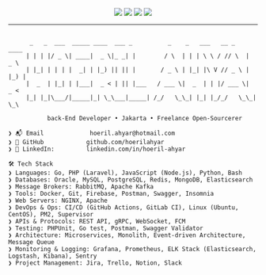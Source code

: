 
<p align="center">
  <img src="https://raw.githubusercontent.com/jakejarvis/jakejarvis/main/badges/release.svg">
  <img src="https://raw.githubusercontent.com/jakejarvis/jakejarvis/main/badges/size.svg">
  <img src="https://raw.githubusercontent.com/jakejarvis/jakejarvis/main/badges/vulnerabilities.svg">
  <img src="https://raw.githubusercontent.com/jakejarvis/jakejarvis/main/badges/quality.svg">
</p>

---

```plaintext

      _   _  ___  _____ ____  ___ _          _    _   ___   __ _    ____  
     | | | |/ _ \| ____|  _ \|_ _| |        / \  | | | \ \ / // \  |  _ \ 
     | |_| | | | |  _| | |_) || || |       / _ \ | |_| |\ V // _ \ | |_) |
     |  _  | |_| | |___|  _ < | || |___   / ___ \|  _  | | |/ ___ \|  _ < 
     |_| |_|\___/|_____|_| \_\___|_____| /_/   \_\_| |_| |_/_/   \_\_| \_\

           back-End Developer • Jakarta • Freelance Open-Sourcerer

❯ 📬 Email             hoeril.ahyar@hotmail.com
❯ 💾 GitHub            github.com/hoerilahyar
❯ 💼 LinkedIn:         linkedin.com/in/hoeril-ahyar

🛠 Tech Stack  
❯ Languages: Go, PHP (Laravel), JavaScript (Node.js), Python, Bash  
❯ Databases: Oracle, MySQL, PostgreSQL, Redis, MongoDB, Elasticsearch  
❯ Message Brokers: RabbitMQ, Apache Kafka  
❯ Tools: Docker, Git, Firebase, Postman, Swagger, Insomnia  
❯ Web Servers: NGINX, Apache  
❯ DevOps & Ops: CI/CD (GitHub Actions, GitLab CI), Linux (Ubuntu, CentOS), PM2, Supervisor  
❯ APIs & Protocols: REST API, gRPC, WebSocket, FCM  
❯ Testing: PHPUnit, Go test, Postman, Swagger Validator  
❯ Architecture: Microservices, Monolith, Event-driven Architecture, Message Queue  
❯ Monitoring & Logging: Grafana, Prometheus, ELK Stack (Elasticsearch, Logstash, Kibana), Sentry  
❯ Project Management: Jira, Trello, Notion, Slack  
```
